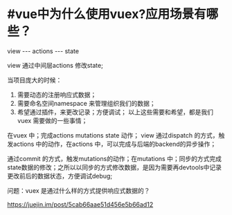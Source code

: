 # #vue中为什么使用vuex?应用场景有哪些？
 
 view --- actions --- state

view 通过中间层actions 修改state;

当项目庞大的时候：

1. 需要动态的注册响应式数据；
2. 需要命名空间namespace 来管理组织我们的数据；
3. 希望通过插件，来更改记录；方便调试；
以上这些需要和希望，都是我们vuex 需要做的一些事情；

在vuex 中；完成actions mutations state 动作；
view 通过dispatch 的方式，触发actions 中的动作，在actions 中，可以完成与后端的backend的异步操作；

通过commit 的方式，触发mutations的动作；在mutations 中；同步的方式完成state数据的修改；之所以以同步的方式修改数据，是因为需要再devtools中记录更改前后的数据状态，方便调试debug;

问题：vuex 是通过什么样的方式提供响应式数据的？


https://juejin.im/post/5cab66aae51d456e5b66ad12
    
    